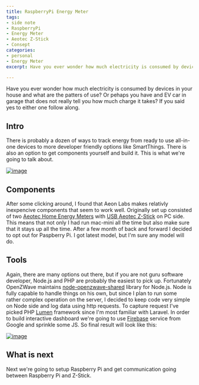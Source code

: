 ```yaml
---
title: RaspberryPi Energy Meter
tags:
- side note
- RaspberryPi
- Energy Meter
- Aeotec Z-Stick
- Consept
categories:
- personal
- Energy Meter
excerpt: Have you ever wonder how much electricity is consumed by devices in your house and what are the patters of use? Or pehaps you have and EV car in garage that does not really tell you how much charge it takes? If you said yes to either one follow along.

---
```



Have you ever wonder how much electricity is consumed by devices in your house and what are the patters of use? Or pehaps you have and EV car in garage that does not really tell you how much charge it takes? If you said yes to either one follow along. 

## Intro

There is probably a dozen of ways to track energy from ready to use all-in-one devices to more developer friendly options like SmartThings. There is also an option to get components yourself and build it. This is what we're going to talk about.

[![image](/components/img/energy/energy_meter_small.jpg)](/components/img/energy/energy_meter.jpg)

## Components

After some clicking around, I found that Aeon Labs makes relativly inexpencive components that seem to work well. Originally set up consisted of two [Aeotec Home Energy Meters](http://aeotec.com/z-wave-home-energy-measure) with [USB Aeotec Z-Stick](http://aeotec.com/z-wave-usb-stick) on PC side. This means that not only I had run mac-mini all the time but also make sure that it stays up all the time. After a few month of back and forward I decided to opt out for Paspberry Pi. I got latest model, but I'm sure any model will do. 


## Tools

Again, there are many options out there, but if you are not guru software developer, Node.js and PHP are probably the easiest to pick up. Fortunately OpenZWave maintains [node-openzwave-shared](https://github.com/OpenZWave/node-openzwave-shared) library for Node.js. Node is fully capable to handle things on his own, but since I plan to run some rather complex operation on the server, I decided to keep code very simple on Node side and log data using http requests. To capture request I've picked PHP [Lumen](https://github.com/laravel/lumen) framework since I'm most familiar with Laravel. In order to build interactive dashboard we're going to use [Firebase](https://www.firebase.com/) service from Google and sprinkle some JS. So final result will look like this:

[![image](/components/img/energy/dashboard.jpg)](/meter)


## What is next

Next we're going to setup Raspberry Pi and get communication going between Raspberry Pi  and Z-Stick. 